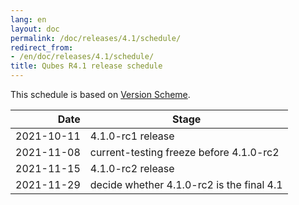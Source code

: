 ```yaml
---
lang: en
layout: doc
permalink: /doc/releases/4.1/schedule/
redirect_from:
- /en/doc/releases/4.1/schedule/
title: Qubes R4.1 release schedule
---
```


This schedule is based on [Version Scheme](/doc/version-scheme/#release-schedule).

|  Date      | Stage                                     |
| ----------:| ----------------------------------------- |
| 2021-10-11 | 4.1.0-rc1 release                         |
| 2021-11-08 | current-testing freeze before 4.1.0-rc2   |
| 2021-11-15 | 4.1.0-rc2 release                         |
| 2021-11-29 | decide whether 4.1.0-rc2 is the final 4.1 |
